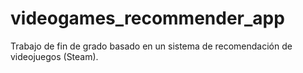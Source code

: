 # videogames_recommender_app
Trabajo de fin de grado basado en un sistema de recomendación de videojuegos (Steam).

